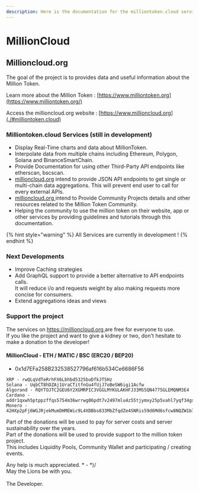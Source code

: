 ```yaml
---
description: Here is the documentation for the milliontoken.cloud service.
---
```


# MillionCloud

## Millioncloud.org

The goal of the project is to provides data and useful information about the Million Token.

Learn more about the Million Token : [https://www.milliontoken.org](https://www.milliontoken.org/)

Access the millioncloud.org website : [https://www.millioncloud.org](./#milliontoken.cloud)

### Milliontoken.cloud Services (still in development)

* Display Real-Time charts and data about MillionToken.
* Interpolate data from multiple chains including Ethereum, Polygon, Solana and BinanceSmartChain.
* Provide Documentation for using other Third-Party API endpoints like etherscan, bscscan.
* [millioncloud.org](./#milliontoken.cloud) intend to provide JSON API endpoints to get single or multi-chain data aggregations. This will prevent end user to call for every external APIs.
* [millioncloud.org ](./#milliontoken.cloud)intend to Provide Community Projects details and other resources related to the Million Token Community.
* Helping the community to use the million token on their website, app or other services by providing guidelines and tutorials through this documentation.

{% hint style="warning" %}
All Services are currently in development !
{% endhint %}

### Next Developments

* Improve Caching strategies
* Add GraphQL support to provide a better alternative to API endpoints calls.\
  It will reduce i/o and requests weight by also making requests more concise for consumers.
* Extend aggregations ideas and views

### Support the project

The services on [https://millioncloud.org ](./#milliontoken.cloud)are free for everyone to use.\
If you like the project and want to give a kidney or two, don't hesitate to make a donation to the developer!

#### MillionCloud - ETH / MATIC / BSC (ERC20 / BEP20)&#x20;

* 0x1d7EFa258B232538527796af616b534Ce6686F56

```
XRP - rwQLqVdTeRrhFX6Lbhbd5325buDfkJTSHz
Solana - UqbCT8hDZAj1UraCTitfnGu4fUjJ7oBeSW6igi1Acfw
Algorand - RQYTOJTC2GEU6Y2XGMRPIC3VGGLMYKULAKHFJ33MS5QN4775GLEMQNM3E4 
Cardano - addr1qxwh5ptppzffqs5754m36wrrwg06pdt7v2497mlu4z55tjymxy25p5vahl7yqf34gxeqy4rwlwjrqg7mh6k6qdn3qjhqztntg8
Monero - 42HXp2pFj6WGJRjekMumDHMEWic9L4XDBbs833MbZfqdZe4SNRis59d6Md6sfcw8NQZW1b79uHDvnJh3zQwwiTTv789MZbB
```

Part of the donations will be used to pay for server costs and server sustainability over the years.\
Part of the donations will be used to provide support to the million token project.\
This includes Liquidity Pools, Community Wallet and participating / creating events.

Any help is much appreciated. \* - \*)/\
May the Lions be with you.\
\
The Developer.
